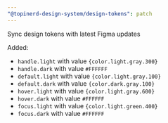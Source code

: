 ```yaml
---
"@topinerd-design-system/design-tokens": patch
---
```


Sync design tokens with latest Figma updates

Added:

- `handle.light` with value `{color.light.gray.300}`
- `handle.dark` with value `#FFFFFF`
- `default.light` with value `{color.light.gray.100}`
- `default.dark` with value `{color.dark.gray.100}`
- `hover.light` with value `{color.light.gray.600}`
- `hover.dark` with value `#FFFFFF`
- `focus.light` with value `{color.light.green.400}`
- `focus.dark` with value `#FFFFFF`
